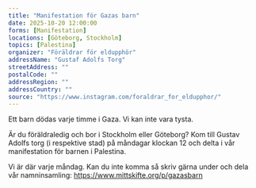 ```yaml
---
title: "Manifestation för Gazas barn"
date: 2025-10-20 12:00:00
forms: [Manifestation]
locations: [Göteborg, Stockholm] 
topics: [Palestina]
organizer: "Föräldrar för eldupphör"
addressName: "Gustaf Adolfs Torg"
streetAddress: ""
postalCode: ""
addressRegion: ""
addressCountry: ""
source: "https://www.instagram.com/foraldrar_for_eldupphor/"
---
```

Ett barn dödas varje timme i Gaza. Vi kan inte vara tysta.

Är du föräldraledig och bor i Stockholm eller Göteborg? Kom till Gustav Adolfs torg (i respektive stad) på måndagar klockan 12 och delta i vår manifestation för barnen i Palestina.


Vi är där varje måndag. Kan du inte komma så skriv gärna under och dela vår namninsamling: https://www.mittskifte.org/p/gazasbarn
